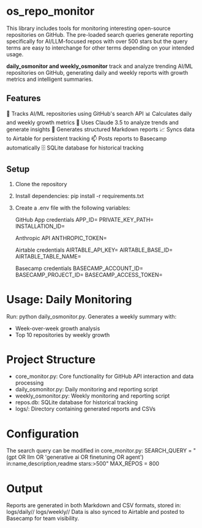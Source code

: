 # os_repo_monitor
This library includes tools for monitoring interesting open-source repositories on GitHub. The pre-loaded search queries generate reporting specifically for AI/LLM-focused repos with over 500 stars but the query terms are easy to interchange for other terms depending on your intended usage.

**daily_osmonitor and weekly_osmonitor**
track and analyze trending AI/ML repositories on GitHub, generating daily and weekly reports with growth metrics and intelligent summaries.

## Features
🤖 Tracks AI/ML repositories using GitHub's search API
📊 Calculates daily and weekly growth metrics
🧠 Uses Claude 3.5 to analyze trends and generate insights
📝 Generates structured Markdown reports
📈 Syncs data to Airtable for persistent tracking
📫 Posts reports to Basecamp automatically
🗄️ SQLite database for historical tracking

## Setup
1. Clone the repository
2. Install dependencies:
   pip install -r requirements.txt
3. Create a .env file with the following variables:
   
   GitHub App credentials
   APP_ID=
   PRIVATE_KEY_PATH=
   INSTALLATION_ID=

   Anthropic API
   ANTHROPIC_TOKEN=

   Airtable credentials
   AIRTABLE_API_KEY=
   AIRTABLE_BASE_ID=
   AIRTABLE_TABLE_NAME=

   Basecamp credentials
   BASECAMP_ACCOUNT_ID=
   BASECAMP_PROJECT_ID=
   BASECAMP_ACCESS_TOKEN=

# Usage: Daily Monitoring

Run: python daily_osmonitor.py. Generates a weekly summary with:
- Week-over-week growth analysis
- Top 10 repositories by weekly growth

# Project Structure
- core_monitor.py: Core functionality for GitHub API interaction and data processing
- daily_osmonitor.py: Daily monitoring and reporting script
- weekly_osmonitor.py: Weekly monitoring and reporting script
- repos.db: SQLite database for historical tracking
- logs/: Directory containing generated reports and CSVs

# Configuration
The search query can be modified in core_monitor.py:
  SEARCH_QUERY = "(gpt OR llm OR 'generative ai OR finetuning OR agent') in:name,description,readme stars:>500"
  MAX_REPOS = 800

# Output
Reports are generated in both Markdown and CSV formats, stored in:
logs/daily/<timestamp>/
logs/weekly/<timestamp>/
Data is also synced to Airtable and posted to Basecamp for team visibility.
